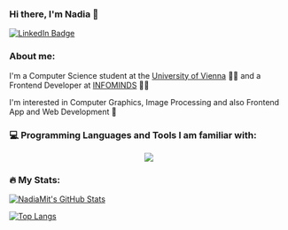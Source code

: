 ### Hi there, I'm Nadia 👋

<div id="badges">
  <a href="https://www.linkedin.com/in/nadia-mitterer/">
    <img src="https://img.shields.io/badge/LinkedIn-blue?style=for-the-badge&logo=linkedin&logoColor=white" alt="LinkedIn Badge"/>
  </a>
</div>

### About me:

I'm a Computer Science student at the [University of Vienna](https://www.univie.ac.at/en/) :woman_student: and a Frontend Developer at [INFOMINDS](https://www.infominds.eu/) :woman_technologist:

I'm interested in Computer Graphics, Image Processing and also Frontend App and Web Development :rocket:

### :computer: Programming Languages and Tools I am familiar with:

<p align="center">
  <a href="https://skillicons.dev">
    <img src="https://skillicons.dev/icons?i=python,java,js,ts,react,cpp,c#" />
  </a>
</p>

### :fire: My Stats:

[![NadiaMit's GitHub Stats](https://github-readme-stats.vercel.app/api?username=NadiaMit&show_icons=true&hide=prs&theme=midnight-purple&rank_icon=github&include_all_commits=true&custom_title=NadiaMit's%20GitHub%20Stats)](https://github.com/anuraghazra/github-readme-stats)

[![Top Langs](https://github-readme-stats.vercel.app/api/top-langs/?username=NadiaMit&layout=compact&theme=midnight-purple)](https://github.com/anuraghazra/github-readme-stats)
